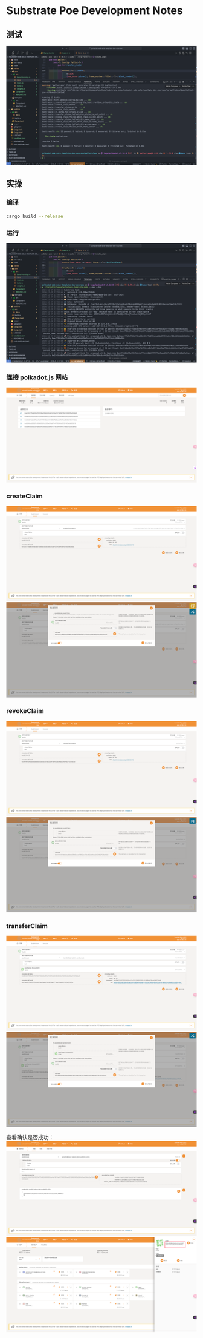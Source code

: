 # Substrate Poe Development Notes

## 测试

![poe](./images/poe_test.png)

## 实操

### 编译

```bash
cargo build --release
```

### 运行

![poe](./images/poe_run.png)

### 连接 polkadot.js 网站

![poe](./images/poe_js.png)

### createClaim

![poe](./images/create_claim1.png)
![poe](./images/create_claim2.png)

### revokeClaim

![poe](./images/revokeClaim1.png)
![poe](./images/revokeClaim2.png)

### transferClaim

![poe](./images/transferClaim1.png)
![poe](./images/transferClaim2.png)

查看确认是否成功：
![poe](./images/bob1.png)
![poe](./images/bob2.png)
